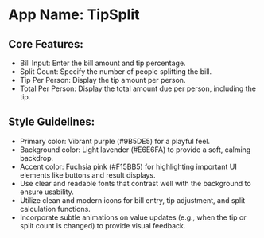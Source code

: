 # **App Name**: TipSplit

## Core Features:

- Bill Input: Enter the bill amount and tip percentage.
- Split Count: Specify the number of people splitting the bill.
- Tip Per Person: Display the tip amount per person.
- Total Per Person: Display the total amount due per person, including the tip.

## Style Guidelines:

- Primary color: Vibrant purple (#9B5DE5) for a playful feel.
- Background color: Light lavender (#E6E6FA) to provide a soft, calming backdrop.
- Accent color: Fuchsia pink (#F15BB5) for highlighting important UI elements like buttons and result displays.
- Use clear and readable fonts that contrast well with the background to ensure usability.
- Utilize clean and modern icons for bill entry, tip adjustment, and split calculation functions.
- Incorporate subtle animations on value updates (e.g., when the tip or split count is changed) to provide visual feedback.